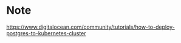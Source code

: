 # Note
https://www.digitalocean.com/community/tutorials/how-to-deploy-postgres-to-kubernetes-cluster